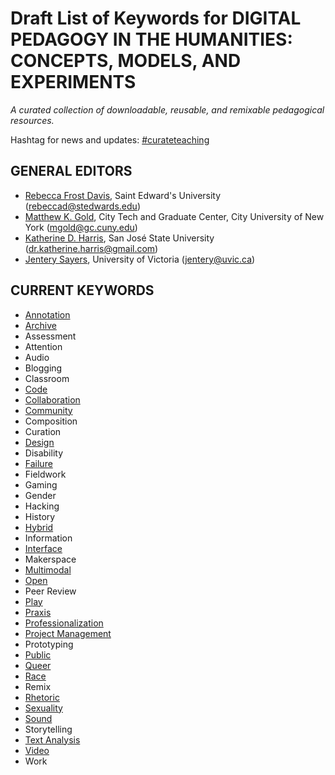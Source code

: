 # Draft List of Keywords for DIGITAL PEDAGOGY IN THE HUMANITIES: CONCEPTS, MODELS, AND EXPERIMENTS

*A curated collection of downloadable, reusable, and remixable pedagogical resources.*

Hashtag for news and updates: [#curateteaching](https://twitter.com/hashtag/curateteaching?f=realtime&src=hash)

## GENERAL EDITORS

 * [Rebecca Frost Davis](https://commons.mla.org/members/frostdavis/), Saint Edward's University ([rebeccad@stedwards.edu](mailto:rebeccad@stedwards.edu))
 * [Matthew K. Gold](https://commons.mla.org/members/mkgold/), City Tech and Graduate Center, City University of New York ([mgold@gc.cuny.edu](mailto:mgold@gc.cuny.edu))
 * [Katherine D. Harris](https://commons.mla.org/members/kdharris/), San José State University ([dr.katherine.harris@gmail.com](mailto:dr.katherine.harris@gmail.com))
 * [Jentery Sayers](https://commons.mla.org/members/jentery/), University of Victoria ([jentery@uvic.ca](mailto:jentery@uvic.ca))

## CURRENT KEYWORDS

* [Annotation](keywords/annotation.md)
* [Archive](keywords/archive.md)
* Assessment
* Attention
* Audio
* Blogging
* Classroom
* [Code](keywords/code.md)
* [Collaboration](keywords/collaboration.md)
* [Community](keywords/community.md)
* Composition
* Curation
* [Design](keywords/design.md)
* Disability
* [Failure](keywords/failure.md)
* Fieldwork
* Gaming
* Gender
* Hacking
* History
* [Hybrid](keywords/hybrid.md)
* Information
* [Interface](keywords/interface.md)
* Makerspace
* [Multimodal](keywords/multimodal.md)
* [Open](keywords/open.md)
* Peer Review
* [Play](keywords/play.md)
* [Praxis](keywords/praxis.md)
* [Professionalization](keywords/professionalization.md)
* [Project Management](keywords/projectManagement.md)
* Prototyping
* [Public](keywords/public.md)
* [Queer](keywords/queer.md)
* [Race](keywords/race.md)
* Remix
* [Rhetoric](keywords/rhetoric.md)
* [Sexuality](keywords/sexuality.md)
* [Sound](keywords/sound.md)
* Storytelling
* [Text Analysis](keywords/textanalysis.md)
* [Video](keywords/video.md)
* Work
